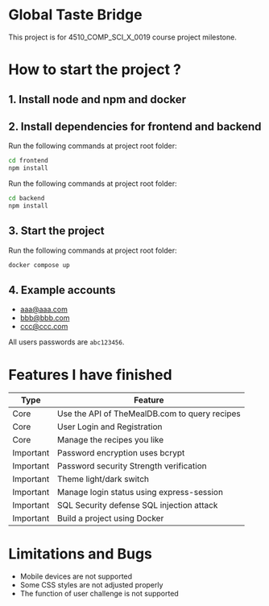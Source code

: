 # Global Taste Bridge

This project is for 4510_COMP_SCI_X_0019 course project milestone.

# How to start the project ? 

## 1. Install node and npm and docker

## 2. Install dependencies for frontend and backend

Run the following commands at project root folder:

```bash
cd frontend
npm install
```

Run the following commands at project root folder:

```bash
cd backend
npm install
```

## 3. Start the project

Run the following commands at project root folder:

```bash
docker compose up
```

## 4. Example accounts

- aaa@aaa.com
- bbb@bbb.com
- ccc@ccc.com

All users passwords are `abc123456`.

# Features I have finished

| Type      | Feature                 |
| --------- | ----------------------- |
| Core | Use the API of TheMealDB.com to query recipes |
| Core | User Login and Registration |
| Core | Manage the recipes you like |
| Important | Password encryption uses bcrypt |
| Important | Password security Strength verification |
| Important | Theme light/dark switch |
| Important | Manage login status using express-session |
| Important | SQL Security defense SQL injection attack |
| Important | Build a project using Docker |


# Limitations and Bugs
- Mobile devices are not supported
- Some CSS styles are not adjusted properly
- The function of user challenge is not supported
